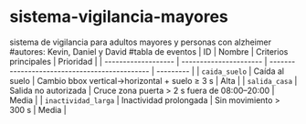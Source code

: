 # sistema-vigilancia-mayores
sistema de vigilancia para adultos mayores y personas con alzheimer
#autores: Kevin, Daniel y David
#tabla de eventos
| ID                  | Nombre                 | Criterios principales                         | Prioridad |
| ------------------- | ---------------------- | --------------------------------------------- | --------- |
| `caida_suelo`       | Caída al suelo         | Cambio bbox vertical→horizontal + suelo ≥ 3 s | Alta      |
| `salida_casa`       | Salida no autorizada   | Cruce zona puerta > 2 s fuera de 08:00–20:00  | Media     |
| `inactividad_larga` | Inactividad prolongada | Sin movimiento > 300 s                        | Media     |

